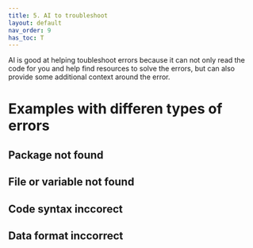 ```yaml
---
title: 5. AI to troubleshoot 
layout: default
nav_order: 9
has_toc: T
---
```

AI is good at helping toubleshoot errors because it can not only read the code for you and help find resources to solve the errors, but can also provide some additional context around the error.

# Examples with differen types of errors
## Package not found

## File or variable not found

## Code syntax inccorect

## Data format inccorrect 
